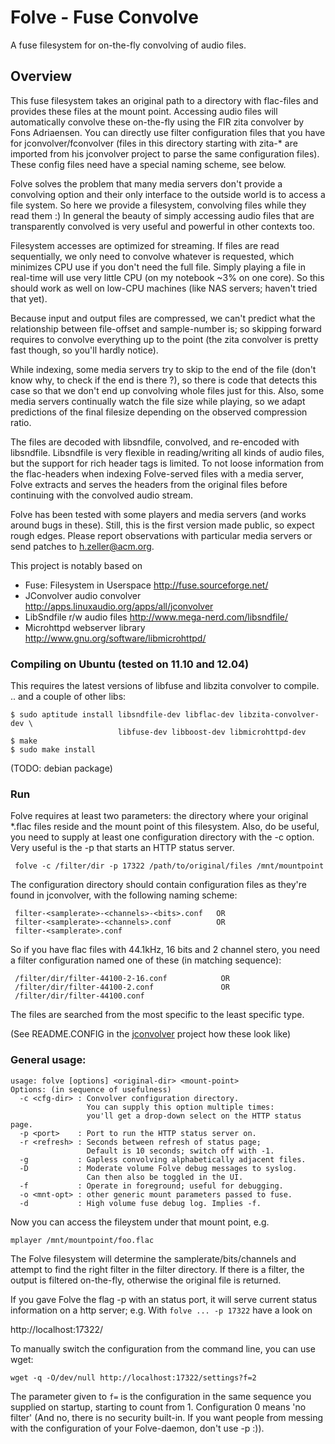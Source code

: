 Folve - Fuse Convolve
=====================
A fuse filesystem for on-the-fly convolving of audio files.

Overview
--------

This fuse filesystem takes an original path to a directory with flac-files
and provides these files at the mount point. Accessing audio files will
automatically convolve these on-the-fly using the FIR zita convolver by
Fons Adriaensen. You can directly use filter configuration files that you have
for jconvolver/fconvolver (files in this directory starting with zita-* are
imported from his jconvolver project to parse the same configuration files).
These config files need have a special naming scheme, see below.

Folve solves the problem that many media servers don't provide a convolving
option and their only interface to the outside world is to access a file
system. So here we provide a filesystem, convolving files while they read them :)
In general the beauty of simply accessing audio files that are transparently
convolved is very useful and powerful in other contexts too.

Filesystem accesses are optimized for streaming. If files are read sequentially,
we only need to convolve whatever is requested, which minimizes CPU use if
you don't need the full file. Simply playing a file in real-time will use very
little CPU (on my notebook ~3% on one core). So this should work as well on
low-CPU machines (like NAS servers; haven't tried that yet).

Because input and output files are compressed, we can't predict what the
relationship between file-offset and sample-number is; so skipping forward
requires to convolve everything up to the point (the zita convolver is
pretty fast though, so you'll hardly notice).

While indexing, some media servers try to skip to the end of the file (don't
know why, to check if the end is there ?), so there is code that detects this
case so that we don't end up convolving whole files just for this. Also, some
media servers continually watch the file size while playing, so we adapt
predictions of the final filesize depending on the observed compression ratio.

The files are decoded with libsndfile, convolved, and re-encoded with
libsndfile. Libsndfile is very flexible in reading/writing all kinds
of audio files, but the support for rich header tags is limited. To not loose
information from the flac-headers when indexing Folve-served files with a
media server, Folve extracts and serves the headers from the original files
before continuing with the convolved audio stream.

Folve has been tested with some players and media servers (and
works around bugs in these). Still, this is the first version made public, so
expect rough edges. Please report observations with particular media servers
or send patches to <h.zeller@acm.org>.

This project is notably based on

 * Fuse: Filesystem in Userspace   <http://fuse.sourceforge.net/>
 * JConvolver audio convolver <http://apps.linuxaudio.org/apps/all/jconvolver>
 * LibSndfile r/w audio files <http://www.mega-nerd.com/libsndfile/>
 * Microhttpd webserver library <http://www.gnu.org/software/libmicrohttpd/>


### Compiling on Ubuntu (tested on 11.10 and 12.04) ###

  This requires the latest versions of libfuse and libzita convolver to compile.
  .. and a couple of other libs:

    $ sudo aptitude install libsndfile-dev libflac-dev libzita-convolver-dev \
                            libfuse-dev libboost-dev libmicrohttpd-dev
    $ make
    $ sudo make install

(TODO: debian package)

### Run ###
 Folve requires at least two parameters: the directory where your original
 *.flac files reside and the mount point of this filesystem.
 Also, do be useful, you need to supply at least one configuration directory
 with the -c <config-dir> option. Very useful is the -p <port> that starts
 an HTTP status server.

     folve -c /filter/dir -p 17322 /path/to/original/files /mnt/mountpoint

The configuration directory should contain configuration files as they're
found in jconvolver, with the following naming scheme:

     filter-<samplerate>-<channels>-<bits>.conf   OR
     filter-<samplerate>-<channels>.conf          OR
     filter-<samplerate>.conf

So if you have flac files with 44.1kHz, 16 bits and 2 channel stero,
you need a filter configuration named one of these (in matching sequence):

     /filter/dir/filter-44100-2-16.conf            OR
     /filter/dir/filter-44100-2.conf               OR
     /filter/dir/filter-44100.conf

The files are searched from the most specific to the least specific type.

(See README.CONFIG in the [jconvolver](http://apps.linuxaudio.org/apps/all/jconvolver) project how these look like)

### General usage: ###

    usage: folve [options] <original-dir> <mount-point>
    Options: (in sequence of usefulness)
      -c <cfg-dir> : Convolver configuration directory.
                     You can supply this option multiple times:
                     you'll get a drop-down select on the HTTP status page.
      -p <port>    : Port to run the HTTP status server on.
      -r <refresh> : Seconds between refresh of status page;
                     Default is 10 seconds; switch off with -1.
      -g           : Gapless convolving alphabetically adjacent files.
      -D           : Moderate volume Folve debug messages to syslog.
                     Can then also be toggled in the UI.
      -f           : Operate in foreground; useful for debugging.
      -o <mnt-opt> : other generic mount parameters passed to fuse.
      -d           : High volume fuse debug log. Implies -f.

Now you can access the fileystem under that mount point, e.g.

    mplayer /mnt/mountpoint/foo.flac

The Folve filesystem will determine the samplerate/bits/channels and
attempt to find the right filter in the filter directory. If there is a filter,
the output is filtered on-the-fly, otherwise the original file is returned.

If you gave Folve the flag -p with an status port, it will serve current
status information on a http server; e.g. With `folve ... -p 17322`
have a look on

  http://localhost:17322/

To manually switch the configuration from the command line, you can use wget:

    wget -q -O/dev/null http://localhost:17322/settings?f=2

The parameter given to `f=` is the configuration in the same sequence you
supplied on startup, starting to count from 1. Configuration 0 means
'no filter' (And no, there is no security built-in. If you want people from
messing with the configuration of your Folve-daemon, don't use -p :)).
